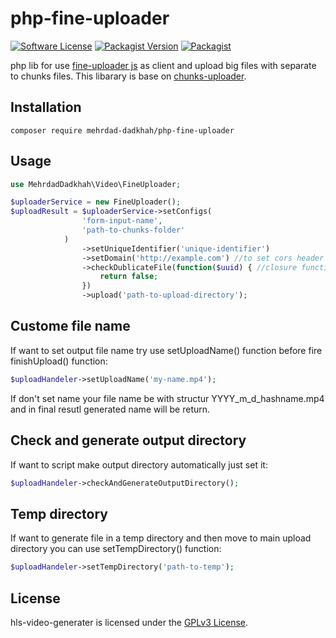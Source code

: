 # php-fine-uploader


[![Software License](https://img.shields.io/badge/license-GPL-brightgreen.svg?style=flat-square)](LICENSE)
[![Packagist Version](https://img.shields.io/packagist/v/Mehrdad-Dadkhah/php-fine-uploader.svg?style=flat-square)](https://packagist.org/packages/mehrdad-dadkhah/php-fine-uploader)
[![Packagist](https://img.shields.io/packagist/dt/Mehrdad-Dadkhah/php-fine-uploader.svg?style=flat-square&maxAge=259200)](https://packagist.org/packages/Mehrdad-Dadkhah/php-fine-uploader)


php lib for use [fine-uploader js](https://fineuploader.com/) as client and upload big files with separate to chunks files.
This libarary is base on [chunks-uploader](https://github.com/Mehrdad-Dadkhah/chunks-uploader).


## Installation

```
composer require mehrdad-dadkhah/php-fine-uploader
```

## Usage

```PHP
use MehrdadDadkhah\Video\FineUploader;

$uploaderService = new FineUploader();
$uploadResult = $uploaderService->setConfigs(
                'form-input-name',
                'path-to-chunks-folder'
            )
                ->setUniqueIdentifier('unique-identifier')
                ->setDomain('http://example.com') //to set cors header
                ->checkDublicateFile(function($uuid) { //closure function to check file is duplicate or not it should get $uuid as input and return boolean. uuid is a video unique hash
                	return false;
                })
                ->upload('path-to-upload-directory');
```

## Custome file name

If want to set output file name try use setUploadName() function before fire finishUpload() function:
```PHP
$uploadHandeler->setUploadName('my-name.mp4');
```
If don't set name your file name be with structur YYYY_m_d_hashname.mp4 and in final resutl generated name will be return.

## Check and generate output directory
If want to script make output directory automatically just set it:
```PHP
$uploadHandeler->checkAndGenerateOutputDirectory();
```
## Temp directory

If want to generate file in a temp directory and then move to main upload directory you can use setTempDirectory() function:

```PHP
$uploadHandeler->setTempDirectory('path-to-temp');
```

## License

hls-video-generater is licensed under the [GPLv3 License](http://opensource.org/licenses/GPL).